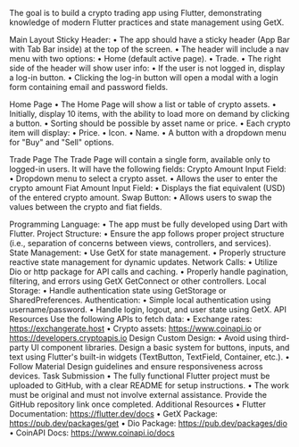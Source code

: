 
The goal is to build a crypto trading app using Flutter, demonstrating knowledge of
modern Flutter practices and state management using GetX.

Main Layout
Sticky Header:
• The app should have a sticky header (App Bar with Tab Bar inside) at the top of the screen.
• The header will include a nav menu with two options:
• Home (default active page).
• Trade.
• The right side of the header will show user info:
• If the user is not logged in, display a log-in button.
• Clicking the log-in button will open a modal with a login form containing
email and password fields.

Home Page
• The Home Page will show a list or table of crypto assets.
• Initially, display 10 items, with the ability to load more on demand by
clicking a button.
• Sorting should be possible by asset name or price.
• Each crypto item will display:
• Price.
• Icon.
• Name.
• A button with a dropdown menu for "Buy" and "Sell" options.

Trade Page
The Trade Page will contain a single form, available only to
logged-in users. It will have the following fields:
Crypto Amount Input Field:
• Dropdown menu to select a crypto asset.
• Allows the user to enter the crypto amount
Fiat Amount Input Field:
• Displays the fiat equivalent (USD) of the entered crypto amount.
Swap Button:
• Allows users to swap the values between the crypto and fiat
fields.

Programming Language:
• The app must be fully developed using Dart with Flutter.
Project Structure:
• Ensure the app follows proper project structure (i.e., separation of
concerns between views, controllers, and services).
State Management:
• Use GetX for state management.
• Properly structure reactive state management for dynamic updates.
Network Calls:
• Utilize Dio or http package for API calls and caching.
• Properly handle pagination, filtering, and errors using GetX GetConnect or
other controllers.
Local Storage:
• Handle authentication state using GetStorage or SharedPreferences.
Authentication:
• Simple local authentication using username/password.
• Handle login, logout, and user state using GetX. API
Resources
Use the following APIs to fetch data:
• Exchange rates: https://exchangerate.host
• Crypto assets: https://www.coinapi.io or https://developers.cryptoapis.io
Design
Custom Design:
• Avoid using third-party UI component libraries. Design a basic system for
buttons, inputs, and text using Flutter's built-in widgets (TextButton,
TextField, Container, etc.).
• Follow Material Design guidelines and ensure responsiveness across
devices.
Task Submission
• The fully functional Flutter project must be uploaded to GitHub, with a clear
README for setup instructions.
• The work must be original and must not involve external assistance.
Provide the GitHub repository link once completed.
Additional Resources
• Flutter Documentation: https://flutter.dev/docs
• GetX Package: https://pub.dev/packages/get
• Dio Package: https://pub.dev/packages/dio
• CoinAPI Docs: https://www.coinapi.io/docs
